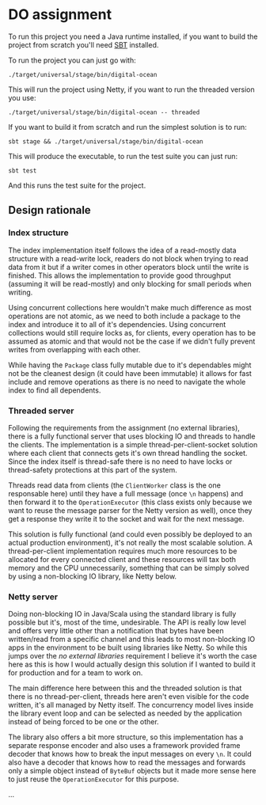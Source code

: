 # DO assignment

To run this project you need a Java runtime installed, if you want to build the project from
scratch you'll need [SBT](http://www.scala-sbt.org/) installed.

To run the project you can just go with:

    ./target/universal/stage/bin/digital-ocean

This will run the project using Netty, if you want to run the threaded version you use:

    ./target/universal/stage/bin/digital-ocean -- threaded

If you want to build it from scratch and run the simplest solution is to run:

    sbt stage && ./target/universal/stage/bin/digital-ocean

This will produce the executable, to run the test suite you can just run:

    sbt test

And this runs the test suite for the project.

## Design rationale

### Index structure

The index implementation itself follows the idea of a read-mostly data structure with a read-write
lock, readers do not block when trying to read data from it but if a writer comes in other operators
block until the write is finished. This allows the implementation to provide good throughput
(assuming it will be read-mostly) and only blocking for small periods when writing.

Using concurrent collections here wouldn't make much difference as most operations are not atomic,
as we need to both include a package to the index and introduce it to all of it's dependencies.
Using concurrent collections would still require locks as, for clients, every operation has to be
assumed as atomic and that would not be the case if we didn't fully prevent writes from overlapping
with each other.

While having the `Package` class fully mutable due to it's dependables might not be the cleanest
design (it could have been immutable) it allows for fast include and remove operations as there is
no need to navigate the whole index to find all dependents.

### Threaded server

Following the requirements from the assignment (no external libraries), there is a fully functional
server that uses blocking IO and threads to handle the clients. The implementation is a simple
thread-per-client-socket solution where each client that connects gets it's own thread handling
the socket. Since the index itself is thread-safe there is no need to have locks or thread-safety
protections at this part of the system.

Threads read data from clients (the `ClientWorker` class is the one responsable here) until they
have a full message (once `\n` happens) and then forward it to the `OperationExecutor`
(this class exists only because we want to reuse the message parser for the Netty version as well),
once they get a response they write it to the socket and wait for the next message.

This solution is fully functional (and could even possibly be deployed to an actual production
environment), it's not really the most scalable solution. A thread-per-client implementation
requires much more resources to be allocated for every connected client and these resources will
tax both memory and the CPU unnecessarily, something that can be simply solved by using a
non-blocking IO library, like Netty below.

### Netty server

Doing non-blocking IO in Java/Scala using the standard library is fully possible but it's, most of
the time, undesirable. The API is really low level and offers very little other than a notification
that bytes have been written/read from a specific channel and this leads to most non-blocking IO
apps in the environment to be built using libraries like Netty. So while this jumps over the _no
external libraries_ requirement I believe it's worth the case here as this is how I would actually
design this solution if I wanted to build it for production and for a team to work on.

The main difference here between this and the threaded solution is that there is no
thread-per-client, threads here aren't even visible for the code written, it's all managed by
Netty itself. The concurrency model lives inside the library event loop and can be selected as
needed by the application instead of being forced to be one or the other.

The library also offers a bit more structure, so this implementation has a separate response encoder
and also uses a framework provided frame decoder that knows how to break the input messages on
every `\n`. It could also have a decoder that knows how to read the messages and forwards only a
simple object instead of `ByteBuf` objects but it made more sense here to just reuse the
`OperationExecutor` for this purpose.





...
